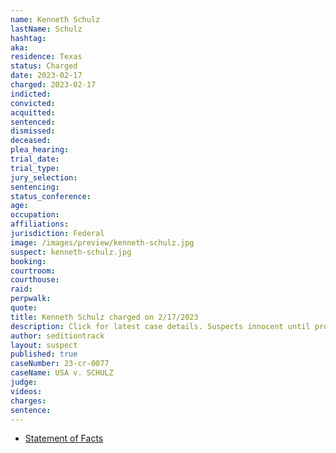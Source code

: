 ```yaml
---
name: Kenneth Schulz
lastName: Schulz
hashtag:
aka:
residence: Texas
status: Charged
date: 2023-02-17
charged: 2023-02-17
indicted:
convicted:
acquitted:
sentenced:
dismissed:
deceased:
plea_hearing:
trial_date:
trial_type:
jury_selection:
sentencing:
status_conference:
age:
occupation:
affiliations:
jurisdiction: Federal
image: /images/preview/kenneth-schulz.jpg
suspect: kenneth-schulz.jpg
booking:
courtroom:
courthouse:
raid:
perpwalk:
quote:
title: Kenneth Schulz charged on 2/17/2023
description: Click for latest case details. Suspects innocent until proven guilty.
author: seditiontrack
layout: suspect
published: true
caseNumber: 23-cr-0077
caseName: USA v. SCHULZ
judge:
videos:
charges:
sentence:
---
```

- [Statement of Facts](https://storage.courtlistener.com/recap/gov.uscourts.dcd.252303/gov.uscourts.dcd.252303.1.1.pdf)
